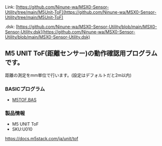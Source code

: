 Link:
[https://github.com/Ninune-wa/MSX0-Sensor-Utility/tree/main/M5Unit-ToF](https://github.com/Ninune-wa/MSX0-Sensor-Utility/tree/main/M5Unit-ToF)

.dsk:
[https://github.com/Ninune-wa/MSX0-Sensor-Utility/blob/main/MSX0-Sensor-Utility.dsk](https://github.com/Ninune-wa/MSX0-Sensor-Utility/blob/main/MSX0-Sensor-Utility.dsk)
## M5 UNIT ToF(距離センサー)の動作確認用プログラムです。

距離の測定をmm単位で行います。(設定はデフォルトだと2m以内)

### BASICプログラム
- [M5TOF.BAS](https://github.com/Ninune-wa/MSX0-Sensor-Utility/blob/main/M5Unit-ToF/M5TOF.BAS)



### 製品情報
- M5 UNIT ToF 
- SKU:U010

https://docs.m5stack.com/ja/unit/tof
